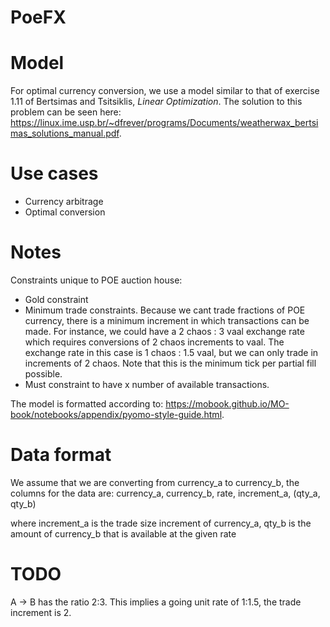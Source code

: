 # PoeFX

# Model

For optimal currency conversion, we use a model similar to that of exercise 1.11 of Bertsimas and Tsitsiklis, *Linear Optimization*. The solution to this problem can be seen here: https://linux.ime.usp.br/~dfrever/programs/Documents/weatherwax_bertsimas_solutions_manual.pdf. 

# Use cases
- Currency arbitrage
- Optimal conversion

# Notes
Constraints unique to POE auction house: 
- Gold constraint
- Minimum trade constraints. Because we cant trade fractions of POE currency, there is a minimum increment in which transactions can be made. For instance, we could have a 2 chaos : 3 vaal exchange rate which requires conversions of 2 chaos increments to vaal. The exchange rate in this case is 1 chaos : 1.5 vaal, but we can only trade in increments of 2 chaos. Note that this is the minimum tick per partial fill possible.  
- Must constraint to have x number of available transactions.

The model is formatted according to: https://mobook.github.io/MO-book/notebooks/appendix/pyomo-style-guide.html. 

# Data format 

We assume that we are converting from currency_a to currency_b, the columns for the data are:
currency_a, currency_b, rate, increment_a, (qty_a, qty_b)

where increment_a is the trade size increment of currency_a, qty_b is the amount of currency_b that is available at the given rate

# TODO
A -> B has the ratio 2:3. This implies a going unit rate of 1:1.5, the trade increment is 2. 
